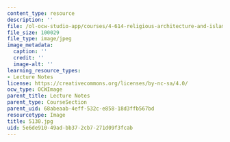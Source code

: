 ```yaml
---
content_type: resource
description: ''
file: /ol-ocw-studio-app/courses/4-614-religious-architecture-and-islamic-cultures-fall-2002/5e6de91049adbb372cb7271d09f3fcab_5130.jpg
file_size: 100029
file_type: image/jpeg
image_metadata:
  caption: ''
  credit: ''
  image-alt: ''
learning_resource_types:
- Lecture Notes
license: https://creativecommons.org/licenses/by-nc-sa/4.0/
ocw_type: OCWImage
parent_title: Lecture Notes
parent_type: CourseSection
parent_uid: 68abeaab-4eff-532c-e858-18d3ffb567bd
resourcetype: Image
title: 5130.jpg
uid: 5e6de910-49ad-bb37-2cb7-271d09f3fcab
---
```

